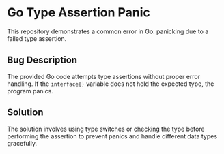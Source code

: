 # Go Type Assertion Panic

This repository demonstrates a common error in Go: panicking due to a failed type assertion.

## Bug Description

The provided Go code attempts type assertions without proper error handling. If the `interface{}` variable does not hold the expected type, the program panics.

## Solution

The solution involves using type switches or checking the type before performing the assertion to prevent panics and handle different data types gracefully.
